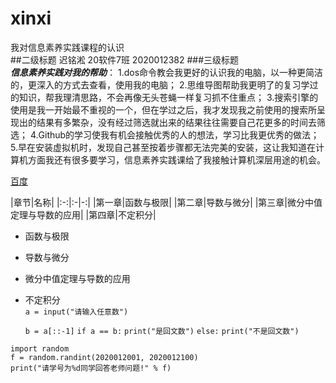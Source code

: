# xinxi  
我对信息素养实践课程的认识  
##二级标题 
迟铭淞 20软件7班 2020012382
###三级标题  
***信息素养实践对我的帮助***：
1.dos命令教会我更好的认识我的电脑，以一种更简洁的，更深入的方式去查看，使用我的电脑；
2.思维导图帮助我更明了的复习学过的知识，帮我理清思路，不会再像无头苍蝇一样复习抓不住重点；
3.搜索引擎的使用是我一开始最不重视的一个，但在学过之后，我才发现我之前使用的搜索所呈现出的结果有多繁杂，没有经过筛选就出来的结果往往需要自己花更多的时间去筛选；
4.Github的学习使我有机会接触优秀的人的想法，学习比我更优秀的做法；
5.早在安装虚拟机时，发现自己甚至按着步骤都无法完美的安装，这让我知道在计算机方面我还有很多要学习，信息素养实践课给了我接触计算机深层用途的机会。  

[百度](https://github.com/dw-chi)  
    
|章节|名称|
|:-:|:-|-:|
|第一章|函数与极限|
|第二章|导数与微分|
|第三章|微分中值定理与导数的应用|
|第四章|不定积分|

- 函数与极限
- 导数与微分
- 微分中值定理与导数的应用
- 不定积分  
 `a = input("请输入任意数")`

  `b = a[::-1]`
  `if a == b:`
    `print("是回文数")`
  `else:`
    `print("不是回文数")`

```
import random
f = random.randint(2020012001, 2020012100)
print("请学号为%d同学回答老师问题!" % f)
```
